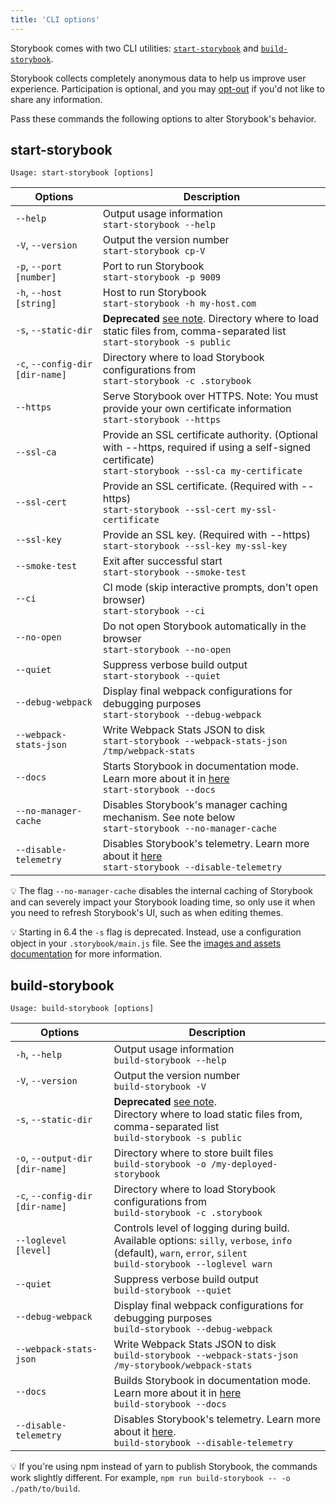 ```yaml
---
title: 'CLI options'
---
```


Storybook comes with two CLI utilities: [`start-storybook`](#start-storybook) and [`build-storybook`](#build-storybook).

<div class="aside">

Storybook collects completely anonymous data to help us improve user experience. Participation is optional, and you may [opt-out](../configure/telemetry.md#how-to-opt-out) if you'd not like to share any information.

</div>

Pass these commands the following options to alter Storybook's behavior.

## start-storybook

```plaintext
Usage: start-storybook [options]
```

| Options                         | Description                                                                                                                                                                 |
| ------------------------------- | --------------------------------------------------------------------------------------------------------------------------------------------------------------------------- |
| `--help`                        | Output usage information <br/>`start-storybook --help`                                                                                                                      |
| `-V`, `--version`               | Output the version number <br/>`start-storybook cp-V`                                                                                                                         |
| `-p`, `--port [number]`         | Port to run Storybook <br/>`start-storybook -p 9009`                                                                                                                        |
| `-h`, `--host [string]`         | Host to run Storybook <br/>`start-storybook -h my-host.com`                                                                                                                 |
| `-s`, `--static-dir`            | **Deprecated** [see note](#static-dir-deprecation). Directory where to load static files from, comma-separated list<br/>`start-storybook -s public`                         |
| `-c`, `--config-dir [dir-name]` | Directory where to load Storybook configurations from <br/>`start-storybook -c .storybook`                                                                                  |
| `--https`                       | Serve Storybook over HTTPS. Note: You must provide your own certificate information<br/>`start-storybook --https`                                                           |
| `--ssl-ca`                      | Provide an SSL certificate authority. (Optional with --https, required if using a self-signed certificate)<br/>`start-storybook --ssl-ca my-certificate`                    |
| `--ssl-cert`                    | Provide an SSL certificate. (Required with --https)<br/>`start-storybook --ssl-cert my-ssl-certificate`                                                                     |
| `--ssl-key`                     | Provide an SSL key. (Required with --https)<br/>`start-storybook --ssl-key my-ssl-key`                                                                                      |
| `--smoke-test`                  | Exit after successful start<br/>`start-storybook --smoke-test`                                                                                                              |
| `--ci`                          | CI mode (skip interactive prompts, don't open browser)<br/>`start-storybook --ci`                                                                                           |
| `--no-open`                     | Do not open Storybook automatically in the browser<br/>`start-storybook --no-open`                                                                                          |
| `--quiet`                       | Suppress verbose build output<br/>`start-storybook --quiet`                                                                                                                 |
| `--debug-webpack`               | Display final webpack configurations for debugging purposes<br/>`start-storybook --debug-webpack`                                                                           |
| `--webpack-stats-json`          | Write Webpack Stats JSON to disk<br/>`start-storybook --webpack-stats-json /tmp/webpack-stats`                                                                              |
| `--docs`                        | Starts Storybook in documentation mode. Learn more about it in [here](../writing-docs/build-documentation.md#preview-storybooks-documentation)<br/>`start-storybook --docs` |
| `--no-manager-cache`            | Disables Storybook's manager caching mechanism. See note below<br/>`start-storybook --no-manager-cache`                                                                     |
| `--disable-telemetry`           | Disables Storybook's telemetry. Learn more about it [here](../configure/telemetry.md)<br/>`start-storybook --disable-telemetry`                                             |

<div class="aside">
💡 The flag <code>--no-manager-cache</code> disables the internal caching of Storybook and can severely impact your Storybook loading time, so only use it when you need to refresh Storybook's UI, such as when editing themes.
</div>

<div class="aside" id="static-dir-deprecation">

💡 Starting in 6.4 the `-s` flag is deprecated. Instead, use a configuration object in your `.storybook/main.js` file. See the [images and assets documentation](../configure/images-and-assets.md#serving-static-files-via-storybook) for more information.

</div>

## build-storybook

```plaintext
Usage: build-storybook [options]
```

| Options                         | Description                                                                                                                                                                 |
| ------------------------------- | --------------------------------------------------------------------------------------------------------------------------------------------------------------------------- |
| `-h`, `--help`                  | Output usage information<br/>`build-storybook --help`                                                                                                                       |
| `-V`, `--version`               | Output the version number<br/>`build-storybook -V`                                                                                                                          |
| `-s`, `--static-dir`            | **Deprecated** [see note](#static-dir-deprecation).<br/> Directory where to load static files from, comma-separated list<br/>`build-storybook -s public`                    |
| `-o`, `--output-dir [dir-name]` | Directory where to store built files<br/>`build-storybook -o /my-deployed-storybook`                                                                                        |
| `-c`, `--config-dir [dir-name]` | Directory where to load Storybook configurations from<br/>`build-storybook -c .storybook`                                                                                   |
| `--loglevel [level]`            | Controls level of logging during build.<br/> Available options: `silly`, `verbose`, `info` (default), `warn`, `error`, `silent`<br/>`build-storybook --loglevel warn`       |
| `--quiet`                       | Suppress verbose build output<br/>`build-storybook --quiet`                                                                                                                 |
| `--debug-webpack`               | Display final webpack configurations for debugging purposes<br/>`build-storybook --debug-webpack`                                                                           |
| `--webpack-stats-json`          | Write Webpack Stats JSON to disk<br/>`build-storybook --webpack-stats-json /my-storybook/webpack-stats`                                                                     |
| `--docs`                        | Builds Storybook in documentation mode. Learn more about it in [here](../writing-docs/build-documentation.md#publish-storybooks-documentation)<br/>`build-storybook --docs` |
| `--disable-telemetry`           | Disables Storybook's telemetry. Learn more about it [here](../configure/telemetry.md).<br/>`build-storybook --disable-telemetry`                                            |

<div class="aside">
💡  If you're using npm instead of yarn to publish Storybook, the commands work slightly different. For example, <code>npm run build-storybook -- -o ./path/to/build</code>.
</div>
